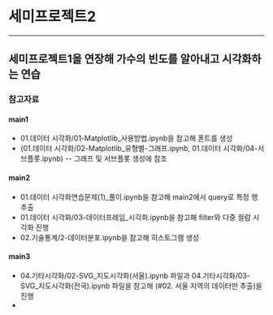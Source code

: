 # 세미프로젝트2
----------
## 세미프로젝트1을 연장해 가수의 빈도를 알아내고 시각화하는 연습

### 참고자료

#### main1
- 01.데이터 시각화/01-Matplotlib_사용방법.ipynb을 참고해 폰트를 생성
- (01.데이터 시각화/02-Matplotlib_유형별-그래프.ipynb, 01.데이터 시각화/04-서브플롯.ipynb)
-- 그래프 및 서브플롯 생성에 참조

#### main2
- 01.데이터 시각화연습문제(1)_풀이.ipynb을 참고해 main2에서 query로 특정 행 추출
- 01.데이터 시각화/03-데이터프레임_시각화.ipynb을 참고해 filter와 다중 컬럼 시각화 진행
- 02.기술통계/2-데이터분포.ipynb을 참고해 히스토그램 생성

#### main3
- 04.기타시각화/02-SVG_지도시각화(서울).ipynb 파일과 04.기타시각화/03-SVG_지도시각화(전국).ipynb 파일을 참고해 (#02. 서울 지역의 데이터만 추출)을 진행
- 